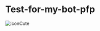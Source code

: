 # Test-for-my-bot-pfp

![iconCute](https://github.com/user-attachments/assets/812e993d-ba01-420e-b006-6f19821f1e17)
